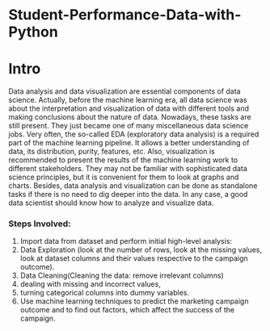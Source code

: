 # Student-Performance-Data-with-Python

# Intro
Data analysis and data visualization are essential components of data science. Actually, before the machine learning era, all data science was about the interpretation and visualization of data with different tools and making conclusions about the nature of data. Nowadays, these tasks are still present. They just became one of many miscellaneous data science jobs. Very often, the so-called EDA (exploratory data analysis) is a required part of the machine learning pipeline. It allows a better understanding of data, its distribution, purity, features, etc. Also, visualization is recommended to present the results of the machine learning work to different stakeholders. They may not be familiar with sophisticated data science principles, but it is convenient for them to look at graphs and charts. Besides, data analysis and visualization can be done as standalone tasks if there is no need to dig deeper into the data. In any case, a good data scientist should know how to analyze and visualize data.

### Steps Involved:
1. Import data from dataset and perform initial high-level analysis:
2. Data Exploration (look at the number of rows, look at the missing values, look at dataset columns and their values respective to the campaign outcome).
3. Data Cleaning(Cleaning the data: remove irrelevant columns)
4. dealing with missing and incorrect values,
5. turning categorical columns into dummy variables.
6. Use machine learning techniques to predict the marketing campaign outcome and to find out factors, which affect the success of the campaign.
